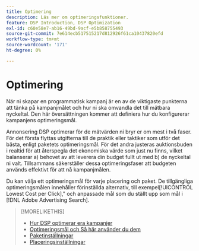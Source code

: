 ```yaml
---
title: Optimering
description: Läs mer om optimeringsfunktioner.
feature: DSP Introduction, DSP Optimization
exl-id: c60e58e7-ab16-49bd-9acf-e5b858755493
source-git-commit: 7e614ecb517515217d812926f61ca10437820efd
workflow-type: tm+mt
source-wordcount: '171'
ht-degree: 0%

---
```


# Optimering

När ni skapar en programmatisk kampanj är en av de viktigaste punkterna att tänka på kampanjmålet och hur ni ska omvandla det till mätbara nyckeltal. Den här översättningen kommer att definiera hur du konfigurerar kampanjens optimeringsmål.

Annonsering DSP optimerar för de mätvärden ni bryr er om mest i två faser. För det första flyttas utgifterna till de praktik eller taktiker som utför det bästa, enligt paketets optimeringsmål. För det andra justeras auktionsbuden i realtid för att återspegla det ekonomiska värde som just nu finns, vilket balanserar a) behovet av att leverera din budget fullt ut med b) de nyckeltal ni valt. Tillsammans säkerställer dessa optimeringsfaser att budgeten används effektivt för att nå kampanjmålen.

Du kan välja ett optimeringsmål för varje placering och paket. De tillgängliga optimeringsmålen innehåller förinställda alternativ, till exempel[!UICONTROL Lowest Cost per Click],&quot; och anpassade mål som du ställt upp som mål i [!DNL Adobe Advertising Search].

>[!MORELIKETHIS]
>
> * [Hur DSP optimerar era kampanjer](/help/dsp/optimization/optimization-how-dsp-optimizes-campaigns.md)
>* [Optimeringsmål och Så här använder du dem](/help/dsp/optimization/optimization-goals.md)
>* [Paketinställningar](/help/dsp/campaign-management/packages/package-settings.md)
>* [Placeringsinställningar](/help/dsp/campaign-management/placements/placement-settings.md)

